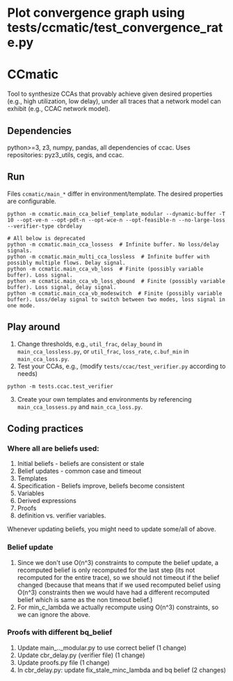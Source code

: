 # Plot convergence graph using tests/ccmatic/test_convergence_rate.py

# CCmatic
Tool to synthesize CCAs that provably achieve given desired properties (e.g., high utilization, low delay), under all traces that a network model can exhibit (e.g., CCAC network model).

## Dependencies
python>=3, z3, numpy, pandas, all dependencies of ccac.
Uses repositories: pyz3_utils, cegis, and ccac.


## Run
Files `ccmatic/main_*` differ in environment/template. The desired properties are configurable.
```
python -m ccmatic.main_cca_belief_template_modular --dynamic-buffer -T 10 --opt-ve-n --opt-pdt-n --opt-wce-n --opt-feasible-n --no-large-loss --verifier-type cbrdelay

# All below is deprecated
python -m ccmatic.main_cca_lossess  # Infinite buffer. No loss/delay signals.
python -m ccmatic.main_multi_cca_lossless  # Infinite buffer with possibly multiple flows. Delay signal.
python -m ccmatic.main_cca_vb_loss  # Finite (possibly variable buffer). Loss signal.
python -m ccmatic.main_cca_vb_loss_qbound  # Finite (possibly variable buffer). Loss signal, delay signal.
python -m ccmatic.main_cca_vb_modeswitch  # Finite (possibly variable buffer). Loss/delay signal to switch between two modes, loss signal in one mode.
```

## Play around
1. Change thresholds, e.g., `util_frac`, `delay_bound` in `main_cca_lossless.py`, or `util_frac`, `loss_rate`, `c.buf_min` in `main_cca_loss.py`.
2. Test your CCAs, e.g., (modify `tests/ccac/test_verifier.py` according to needs)
```
python -m tests.ccac.test_verifier
```
3. Create your own templates and environments by referencing `main_cca_lossess.py` and `main_cca_loss.py`.

## Coding practices

### Where all are beliefs used:
1. Initial beliefs - beliefs are consistent or stale
2. Belief updates - common case and timeout
3. Templates
4. Specification - Beliefs improve, beliefs become consistent
5. Variables
6. Derived expressions
7. Proofs
8. definition vs. verifier variables.

Whenever updating beliefs, you might need to update some/all of above.

### Belief update
1. Since we don't use O(n^3) constraints to compute the belief update, a
   recomputed belief is only recomputed for the last step (its not recomputed
   for the entire trace), so we should not timeout if the belief changed
   (because that means that if we used recomputed belief using O(n^3)
   constraints then we would have had a different recomputed belief which is
   same as the non timeout belief.)
2. For min_c_lambda we actually recompute using O(n^3) constraints, so we can
   ignore the above.

### Proofs with different bq_belief
1. Update main_.._modular.py to use correct belief (1 change)
2. Update cbr_delay.py (verifier file) (1 change)
3. Update proofs.py file (1 change)
4. In cbr_delay.py: update fix_stale_minc_lambda and bq belief (2 changes)